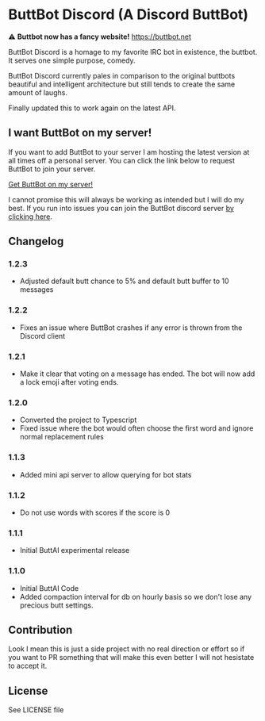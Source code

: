 # ButtBot Discord (A Discord ButtBot)

⚠️ **Buttbot now has a fancy website!** https://buttbot.net

ButtBot Discord is a homage to my favorite IRC bot in existence, the buttbot. It serves one simple purpose, comedy.

ButtBot Discord currently pales in comparison to the original buttbots beautiful and intelligent architecture but still tends to create the same amount of laughs.

Finally updated this to work again on the latest API.

## I want ButtBot on my server!

If you want to add ButtBot to your server I am hosting the latest version at all times off a personal server. You can click the link below to request ButtBot to join your server.

[Get ButtBot on my server!](https://discordapp.com/oauth2/authorize?client_id=438269159126859776&scope=bot&permissions=93248)

I cannot promise this will always be working as intended but I will do my best. If you run into issues you can join the ButtBot discord server [by clicking here](https://discord.gg/uqSuumF).

## Changelog

### 1.2.3

- Adjusted default butt chance to 5% and default butt buffer to 10 messages

### 1.2.2

- Fixes an issue where ButtBot crashes if any error is thrown from the Discord client

### 1.2.1

- Make it clear that voting on a message has ended. The bot will now add a lock emoji after voting ends.

### 1.2.0

- Converted the project to Typescript
- Fixed issue where the bot would often choose the first word and ignore normal replacement rules

### 1.1.3

- Added mini api server to allow querying for bot stats

### 1.1.2

- Do not use words with scores if the score is 0

### 1.1.1

- Initial ButtAI experimental release

### 1.1.0

- Initial ButtAI Code
- Added compaction interval for db on hourly basis so we don't lose any precious butt settings.

## Contribution

Look I mean this is just a side project with no real direction or effort so if you want to PR something that will make this even better I will not hesistate to accept it.

## License

See LICENSE file
